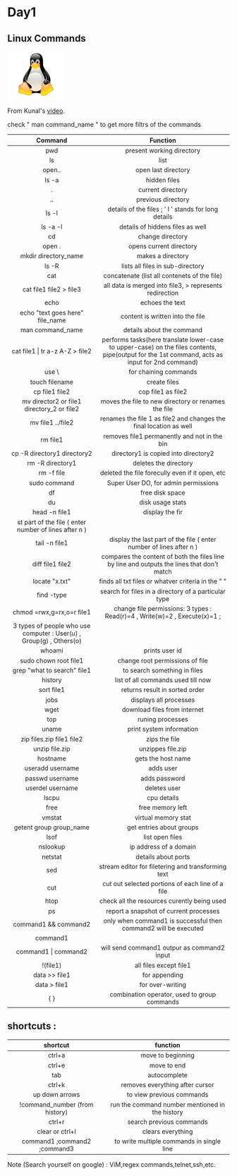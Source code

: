 <h1>Day1</h1>
<h2>Linux Commands</h2>
<img src="https://github.com/itsOmSarraf/Daily-Learning/blob/main/resources/png-clipart-penguin-linux-tux-computer-software-svg-gallery-computer-vertebrate-removebg-preview.png" width="128"/>

From Kunal's [video](https://youtu.be/iwolPf6kN-k).

check " man command_name " to get more filtrs of the commands 

|    Command   |    Function   |
|    :----:   |    :----:   |
| pwd | present working directory |
| ls | list |
| open.. | open last directory |
| ls -a | hidden files |
| . | current directory |
| .. | previous directory |
| ls -l | details of the files ; ' l ' stands for long details |
| ls -a -l | details of hiddens files as well |
| cd | change directory |
| open . | opens current directory |
| mkdir directory_name | makes a directory |
| ls -R | lists all files in sub-directory |
| cat | concatenate (list all contenets of the file) |
| cat file1 file2 > file3 | all data is merged into file3, > represents redirection |
| echo | echoes the text |
| echo "text goes here" file_name | content is written into the file |
| man command_name | details about the command |
| cat file1 \| tr a-z A-Z > file2 | performs tasks(here translate lower-case to upper-case) on the files contents, pipe(output for the 1st command, acts as input for 2nd command) |
| use \ | for chaining commands |
| touch filename | create files |
| cp file1 file2 | cop file1 as file2 |
| mv director2 or file1 directory_2 or file2 | moves the file to new directory or renames the file |
| mv file1 ../file2 | renames the file 1 as file2 and changes the final location as well |
| rm file1 | removes file1 permanently and not in the bin |
| cp -R directory1 directory2 | directory1 is copied into directory2 |
| rm -R directory1 | deletes the directory |
| rm -f file | deleted the file forecully even if it open, etc |
| sudo command | Super User DO, for admin permissions |
| df | free disk space |
| du | disk usage stats |
| head -n file1 | display the fir
st part of the file ( enter number of lines after n ) |
| tail -n file1 | display the last part of the file ( enter number of lines after n ) |
| diff file1 file2 | compares the content of both the files line by line and outputs the lines that don't match |
| locate "x.txt" | finds all txt files or whatver criteria in the " " |
| find -type | search for files in a directory of a particular type |
| chmod =rwx,g=rx,o=r file1 | change file permissions: 3 types : Read(r)=4 , Write(w)=2 , Execute(x)=1 ; 
3 types of people who use computer : User(u) , Group(g) , Others(o) |
| whoami | prints user id |
| sudo chown root file1 | change root permissions of file |
| grep "what to search" file1 | to search something in files |
| history | list of all commands used till now |
|sort file1 | returns result in sorted order |
| jobs | displays all processes |
| wget | download files from internet |
| top | runing processes |
| uname | print system information |
| zip files.zip file1 file2 | zips the file |
| unzip file.zip | unzippes file.zip |
| hostname | gets the host name |
| useradd username | adds user |
| passwd username | adds password |
| userdel username | deletes user |
| lscpu | cpu details |
| free | free memory left |
| vmstat | virtual memory stat |
| getent group group_name | get entries about groups |
| lsof | list open files |
| nslookup | ip address of a domain |
| netstat | details about ports |
| sed | stream editor for filetering and transforming text |
| cut | cut out selected portions of each line of a file |
| htop | check all the resources curently being used |
| ps | report a snapshot of current processes |
| command1 && command2 | only when command1 is successful then command2 will be executed | 
| command1 || command2 | only when command1 fails then command2 will be executed | 
| command1 \| command2 | will send command1 outpur as command2 input |
| !(file1) | all files except file1 |
| data >> file1 | for appending |
| data > file1 | for over-writing |
| { } | combination operator, used to group commands |


<h2>shortcuts :</h2>


| shortcut | function |
|    :----:   |    :----:   |
| ctrl+a | move to beginning |
| ctrl+e | move to end |
| tab | autocomplete |
| ctrl+k | removes everything after cursor |
| up down arrows | to view previous commands |
| !command_number (from history) | run the command number mentioned in the history |
| ctrl+r | search previous commands |
| clear or ctrl+l | clears everything |
| command1 ;command2 ;command3 | to write multiple commands in single line |

Note (Search yourself on google) : ViM,regex commands,telnet,ssh,etc.
